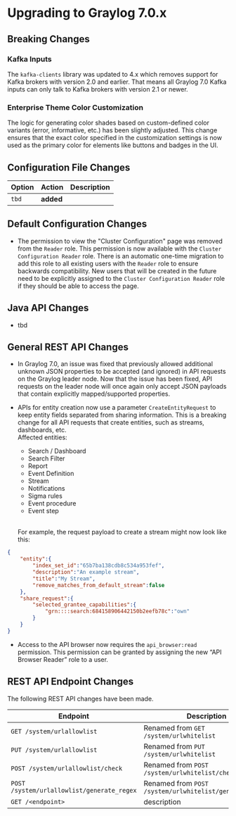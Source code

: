 Upgrading to Graylog 7.0.x
==========================

## Breaking Changes

### Kafka Inputs

The `kafka-clients` library was updated to 4.x which removes support for Kafka
brokers with version 2.0 and earlier. That means all Graylog 7.0 Kafka inputs
can only talk to Kafka brokers with version 2.1 or newer.

### Enterprise Theme Color Customization

The logic for generating color shades based on custom-defined color variants (error, informative, etc.)
has been slightly adjusted. This change ensures that the exact color specified in the customization settings
is now used as the primary color for elements like buttons and badges in the UI.

## Configuration File Changes

| Option        | Action     | Description                                    |
|---------------|------------|------------------------------------------------|
| `tbd`         | **added**  |                                                |

## Default Configuration Changes

- The permission to view the "Cluster Configuration" page was removed from the `Reader` role. This permission is now
  available with the `Cluster Configuration Reader` role. There is an automatic one-time migration to add this role to
  all existing users with the `Reader` role to ensure backwards compatibility. New users that will be created in the
  future need to be explicitly assigned to the `Cluster Configuration Reader` role if they should be able to access the
  page.

## Java API Changes

- tbd

## General REST API Changes

- In Graylog 7.0, an issue was fixed that previously allowed additional unknown JSON properties to be accepted 
  (and ignored) in API requests on the Graylog leader node. Now that the issue has been fixed, API requests on the 
  leader node will once again only accept JSON payloads that contain explicitly mapped/supported properties.
- APIs for entity creation now use a parameter `CreateEntityRequest` to keep entity fields separated from sharing 
  information. This is a breaking change for all API requests that create entities, such as streams, dashboards, etc.
  <br> Affected entities: 
  - Search / Dashboard 
  - Search Filter 
  - Report
  - Event Definition
  - Stream
  - Notifications
  - Sigma rules
  - Event procedure
  - Event step
  
  <br> For example, the request payload to create a stream might now look like this:

```json
{
    "entity":{
        "index_set_id":"65b7ba138cdb8c534a953fef",
        "description":"An example stream",
        "title":"My Stream",
        "remove_matches_from_default_stream":false
    },
    "share_request":{
        "selected_grantee_capabilities":{
            "grn::::search:684158906442150b2eefb78c":"own"
        }
    }
}
```
- Access to the API browser now requires the `api_browser:read` permission. This permission can be granted by assigning 
  the new “API Browser Reader” role to a user.

## REST API Endpoint Changes

The following REST API changes have been made.

| Endpoint                          | Description                                    |
|-----------------------------------|------------------------------------------------|
| `GET /system/urlallowlist`        | Renamed from `GET /system/urlwhitelist`        |
| `PUT /system/urlallowlist`        | Renamed from `PUT /system/urlwhitelist`        |
| `POST /system/urlallowlist/check` | Renamed from `POST /system/urlwhitelist/check` |
| `POST /system/urlallowlist/generate_regex` | Renamed from `POST /system/urlwhitelist/generate_regex` |
| `GET /<endpoint>`                 | description                                    |
